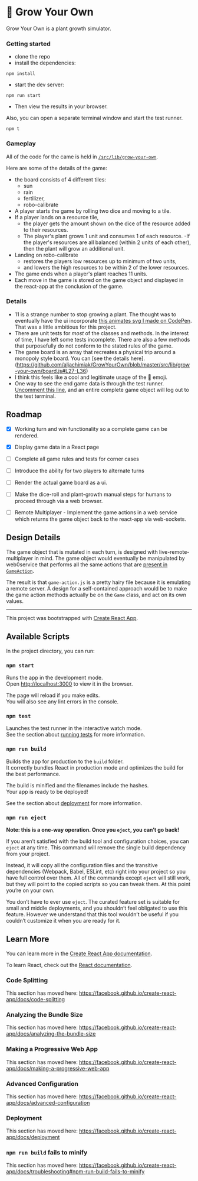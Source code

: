 # 🌱 Grow Your Own
Grow Your Own is a plant growth simulator. 

### Getting started
- clone the repo
- install the dependencies:
```
npm install
```
- start the dev server:
```
npm run start
```

- Then view the results in your browser.

Also, you can open a separate terminal window and start the test runner.
```
npm t
```

### Gameplay
All of the code for the came is held in [`/src/lib/grow-your-own`](https://github.com/aljachimiak/GrowYourOwn/tree/master/src/lib/grow-your-own).

Here are some of the details of the game:
- the board consists of 4 different tiles:
    - sun
    - rain
    - fertilizer,
    - robo-calibrate
- A player starts the game by rolling two dice and moving to a tile.  
- If a player lands on a resource tile, 
    - the player gets the amount shown on the dice of the resource added to their resources.
    - The player's plant grows 1 unit and consumes 1 of each resource.
    -If the player's resources are all balanced (within 2 units of each other), then the plant will grow an additional unit.
- Landing on robo-calibrate 
    - restores the players low resources up to minimum of two units, 
    - and lowers the high resources to be within 2 of the lower resources.
- The game ends when a player's plant reaches 11 units.
- Each move in the game is stored on the game object and displayed in the react-app at the conclusion of the game.

### Details
- 11 is a strange number to stop growing a plant.  The thought was to eventually have the ui incorporate [this animates svg I made on CodePen](https://codepen.io/aljachimiak/pen/oJObWE).  That was a little ambitious for this project.
- There are unit tests for _most_ of the classes and methods.  In the interest of time, I have left some tests incomplete. There are also a few methods that purposefully do not conform to the stated rules of the game.
- The game board is an array that recreates a physical trip around a monopoly style board.  You can [see the details here].(https://github.com/aljachimiak/GrowYourOwn/blob/master/src/lib/grow-your-own/board.js#L27-L36)
- I think this feels like a cool and legitimate usage of the 💩 emoji.
- One way to see the end game data is through the test runner. [Uncomment this line](https://github.com/aljachimiak/GrowYourOwn/blob/master/src/lib/grow-your-own/index.test.js#L26), and an entire complete game object will log out to the test terminal.

## Roadmap
- [x] Working turn and win functionality so a complete game can be rendered.

- [x] Display game data in a React page

- [ ] Complete all game rules and tests for corner cases

- [ ] Introduce the ability for two players to alternate turns

- [ ] Render the actual game board as a ui.

- [ ] Make the dice-roll and plant-growth manual steps for humans to proceed through via a web browser.

- [ ] Remote Multiplayer - Implement the game actions in a web service which returns the game object back to the react-app via web-sockets.

## Design Details
The game object that is mutated in each turn, is designed with live-remote-multiplayer in mind. The game object would eventually be manipulated by web0service that performs all the same actions that are [present in `GameAction`](https://github.com/aljachimiak/GrowYourOwn/blob/master/src/lib/grow-your-own/game-action.js).

The result is that `game-action.js` is a pretty hairy file because it is emulating a remote server.  A design for a self-contained approach would be to make the game action methods actually be on the `Game` class, and act on its own values.

------------------------

This project was bootstrapped with [Create React App](https://github.com/facebook/create-react-app).

## Available Scripts

In the project directory, you can run:

### `npm start`

Runs the app in the development mode.<br>
Open [http://localhost:3000](http://localhost:3000) to view it in the browser.

The page will reload if you make edits.<br>
You will also see any lint errors in the console.

### `npm test`

Launches the test runner in the interactive watch mode.<br>
See the section about [running tests](https://facebook.github.io/create-react-app/docs/running-tests) for more information.

### `npm run build`

Builds the app for production to the `build` folder.<br>
It correctly bundles React in production mode and optimizes the build for the best performance.

The build is minified and the filenames include the hashes.<br>
Your app is ready to be deployed!

See the section about [deployment](https://facebook.github.io/create-react-app/docs/deployment) for more information.

### `npm run eject`

**Note: this is a one-way operation. Once you `eject`, you can’t go back!**

If you aren’t satisfied with the build tool and configuration choices, you can `eject` at any time. This command will remove the single build dependency from your project.

Instead, it will copy all the configuration files and the transitive dependencies (Webpack, Babel, ESLint, etc) right into your project so you have full control over them. All of the commands except `eject` will still work, but they will point to the copied scripts so you can tweak them. At this point you’re on your own.

You don’t have to ever use `eject`. The curated feature set is suitable for small and middle deployments, and you shouldn’t feel obligated to use this feature. However we understand that this tool wouldn’t be useful if you couldn’t customize it when you are ready for it.

## Learn More

You can learn more in the [Create React App documentation](https://facebook.github.io/create-react-app/docs/getting-started).

To learn React, check out the [React documentation](https://reactjs.org/).

### Code Splitting

This section has moved here: https://facebook.github.io/create-react-app/docs/code-splitting

### Analyzing the Bundle Size

This section has moved here: https://facebook.github.io/create-react-app/docs/analyzing-the-bundle-size

### Making a Progressive Web App

This section has moved here: https://facebook.github.io/create-react-app/docs/making-a-progressive-web-app

### Advanced Configuration

This section has moved here: https://facebook.github.io/create-react-app/docs/advanced-configuration

### Deployment

This section has moved here: https://facebook.github.io/create-react-app/docs/deployment

### `npm run build` fails to minify

This section has moved here: https://facebook.github.io/create-react-app/docs/troubleshooting#npm-run-build-fails-to-minify
